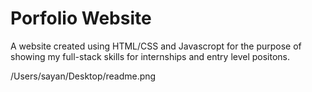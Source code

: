 # Porfolio Website
A website created using HTML/CSS and Javascropt for the purpose of showing my full-stack skills for internships and entry level positons. 


/Users/sayan/Desktop/readme.png
